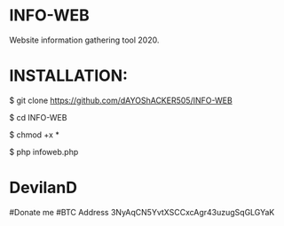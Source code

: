 # INFO-WEB
Website information gathering tool 2020.



# INSTALLATION:

$ git clone https://github.com/dAYOShACKER505/INFO-WEB

$ cd INFO-WEB

$ chmod +x *

$ php infoweb.php


# DevilanD
#Donate me
#BTC Address
3NyAqCN5YvtXSCCxcAgr43uzugSqGLGYaK
